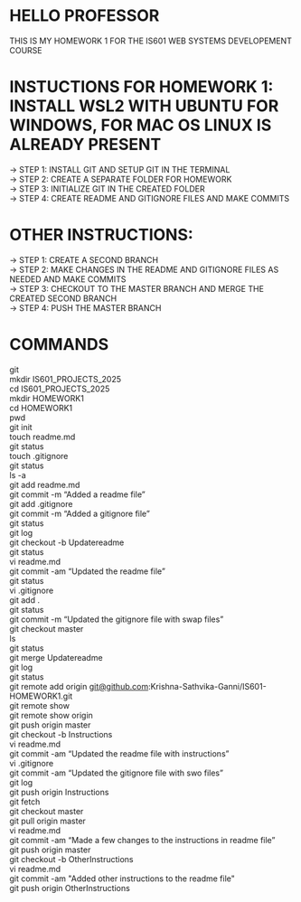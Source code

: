 # HELLO PROFESSOR
THIS IS MY HOMEWORK 1 FOR THE IS601 WEB SYSTEMS DEVELOPEMENT COURSE

# INSTUCTIONS FOR HOMEWORK 1: INSTALL WSL2 WITH UBUNTU FOR WINDOWS, FOR MAC OS LINUX IS ALREADY PRESENT
-> STEP 1: INSTALL GIT AND SETUP GIT IN THE TERMINAL <br/>
-> STEP 2: CREATE A SEPARATE FOLDER FOR HOMEWORK <br/>
-> STEP 3: INITIALIZE GIT IN THE CREATED FOLDER<br/>
-> STEP 4: CREATE README AND GITIGNORE FILES AND MAKE COMMITS <br/>


# OTHER INSTRUCTIONS:
-> STEP 1: CREATE A SECOND BRANCH <br/>
-> STEP 2: MAKE CHANGES IN THE README AND GITIGNORE FILES AS NEEDED AND MAKE COMMITS <br/>
-> STEP 3: CHECKOUT TO THE MASTER BRANCH AND MERGE THE CREATED SECOND BRANCH <br/>
-> STEP 4: PUSH THE MASTER BRANCH

# COMMANDS

git <br/>
mkdir IS601_PROJECTS_2025 <br/>
cd IS601_PROJECTS_2025 <br/>
mkdir HOMEWORK1 <br/>
cd HOMEWORK1 <br/>
pwd <br/>
git init <br/>
touch readme.md <br/>
git status <br/>
touch .gitignore <br/>
git status <br/>
ls -a <br/>
git add readme.md <br/>
git commit -m “Added a readme file” <br/>
git add .gitignore <br/>
git commit -m “Added a gitignore file” <br/>
git status <br/>
git log <br/>
git checkout -b Updatereadme <br/>
git status <br/>
vi readme.md <br/>
git commit -am “Updated the readme file” <br/>
git status <br/>
vi .gitignore <br/>
git add . <br/>
git status <br/>
git commit -m “Updated the gitignore file with swap files” <br/>
git checkout master <br/>
ls <br/>
git status <br/>
git merge Updatereadme <br/>
git log <br/>
git status <br/>
git remote add origin git@github.com:Krishna-Sathvika-Ganni/IS601-HOMEWORK1.git <br/>
git remote show <br/>
git remote show origin <br/>
git push origin master <br/>
git checkout -b Instructions <br/>
vi readme.md <br/>
git commit -am “Updated the readme file with instructions” <br/>
vi .gitignore <br/>
git commit -am “Updated the gitignore file with swo files” <br/>
git log <br/>
git push origin Instructions <br/>
git fetch <br/>
git checkout master <br/>
git pull origin master <br/>
vi readme.md <br/>
git commit -am “Made a few changes to the instructions in readme file” <br/>
git push origin master <br/>
git checkout -b OtherInstructions <br/>
vi readme.md <br/>
git commit -am "Added other instructions to the readme file" <br/>
git push origin OtherInstructions <br/>






